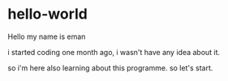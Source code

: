 # hello-world


Hello my name is eman 

i started coding one month ago, i wasn't have any idea about it.

so i'm here also learning about this programme.
so let's  start.
